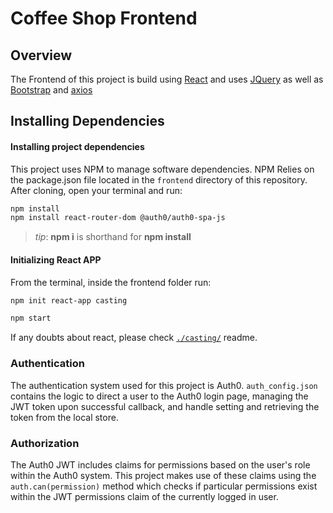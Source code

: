 # Coffee Shop Frontend

## Overview

The Frontend of this project is build using [React](https://reactjs.org/) and uses [JQuery](https://jquery.com/) as well as [Bootstrap](https://getbootstrap.com/) and [axios](https://github.com/axios/axios)


## Installing Dependencies

#### Installing project dependencies

This project uses NPM to manage software dependencies. NPM Relies on the package.json file located in the `frontend` directory of this repository. After cloning, open your terminal and run:


```bash
npm install
npm install react-router-dom @auth0/auth0-spa-js
```


>_tip_: **npm i** is shorthand for **npm install**

#### Initializing React APP

From the terminal, inside the frontend folder run:

```bash
npm init react-app casting

```

```bash
npm start
```

If any doubts about react, please check [`./casting/`](./casting/README.md) readme.

### Authentication

The authentication system used for this project is Auth0. `auth_config.json` contains the logic to direct a user to the Auth0 login page, managing the JWT token upon successful callback, and handle setting and retrieving the token from the local store. 

### Authorization

The Auth0 JWT includes claims for permissions based on the user's role within the Auth0 system. This project makes use of these claims using the `auth.can(permission)` method which checks if particular permissions exist within the JWT permissions claim of the currently logged in user.